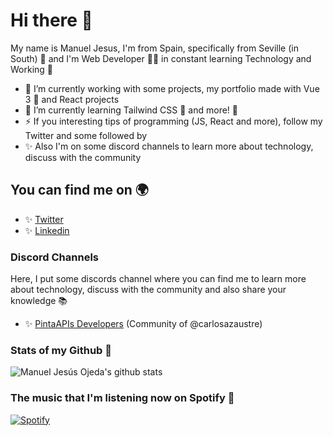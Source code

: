 # Hi there 👋

My name is Manuel Jesus, I'm from Spain, specifically from Seville (in South) 🧡 and I'm Web Developer 👨‍💻 in constant learning Technology and Working 💪

- 🔭 I’m currently working with some projects, my portfolio made with Vue 3 💚 and React projects
- 🌱 I’m currently learning Tailwind CSS 💙 and more! 🦄
- ⚡ If you interesting tips of programming (JS, React and more), follow my Twitter and some followed by 
- ✨ Also I'm on some discord channels to learn more about technology, discuss with the community

## You can find me on 🌍

- ✨ [Twitter](https://twitter.com/mjesusoj)
- ✨ [Linkedin](https://linkedin.com/in/mjesusoj)

### Discord Channels

Here, I put some discords channel where you can find me to learn more about technology, discuss with the community and also share your knowledge 📚

- ✨ [PintaAPIs Developers](https://discord.gg/pQX3RhTf55) 
(Community of @carlosazaustre)

<!--
**mjesusoj/mjesusoj** is a ✨ _special_ ✨ repository because its `README.md` (this file) appears on your GitHub profile.

Here are some ideas to get you started:

- 🔭 I’m currently working on ...
- 🌱 I’m currently learning ...
- 👯 I’m looking to collaborate on ...
- 🤔 I’m looking for help with ...
- 💬 Ask me about ...
- 📫 How to reach me: ...
- 😄 Pronouns: ...
- ⚡ Fun fact: ...
-->

### Stats of my Github 🚀
![Manuel Jesús Ojeda's github stats](https://github-readme-stats.vercel.app/api?username=mjesusoj&show_icons=true&theme=dracula&hide_border=true)

### The music that I'm listening now on Spotify 🚀
[![Spotify](https://spotify-playing-now-nine.vercel.app/api/spotify)](https://open.spotify.com/user/jesusminecrafter)
